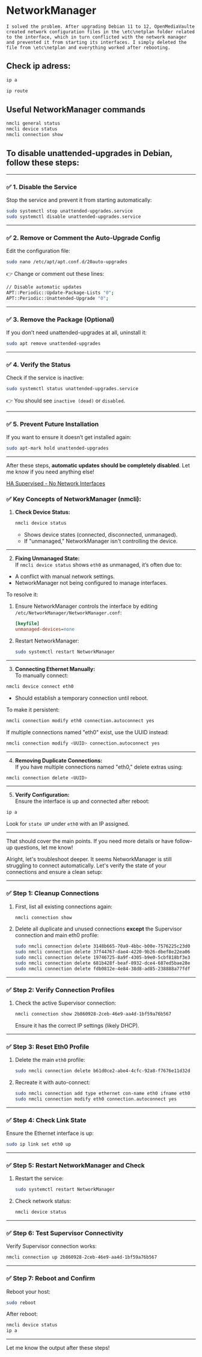 # NetworkManager

    I solved the problem. After upgrading Debian 11 to 12, OpenMediaVaulte created network configuration files in the \etc\netplan folder related to the interface, which in turn conflicted with the network manager and prevented it from starting its interfaces. I simply deleted the file from \etc\netplan and everything worked after rebooting.


## Check ip adress:

```bash
ip a

ip route
```

## Useful NetworkManager commands

```bash
nmcli general status
nmcli device status
nmcli connection show
```

## To **disable unattended-upgrades** in Debian, follow these steps:  

---

### ✅ **1. Disable the Service**  
Stop the service and prevent it from starting automatically:  
```bash
sudo systemctl stop unattended-upgrades.service
sudo systemctl disable unattended-upgrades.service
```

---

### ✅ **2. Remove or Comment the Auto-Upgrade Config**  
Edit the configuration file:  
```bash
sudo nano /etc/apt/apt.conf.d/20auto-upgrades
```
👉 Change or comment out these lines:  
```bash
// Disable automatic updates
APT::Periodic::Update-Package-Lists "0";
APT::Periodic::Unattended-Upgrade "0";
```

---

### ✅ **3. Remove the Package (Optional)**  
If you don’t need unattended-upgrades at all, uninstall it:  
```bash
sudo apt remove unattended-upgrades
```

---

### ✅ **4. Verify the Status**  
Check if the service is inactive:  
```bash
sudo systemctl status unattended-upgrades.service
```
👉 You should see `inactive (dead)` or `disabled`.  

---

### ✅ **5. Prevent Future Installation**  
If you want to ensure it doesn’t get installed again:  
```bash
sudo apt-mark hold unattended-upgrades
```

---

After these steps, **automatic updates should be completely disabled**. Let me know if you need anything else!

[HA Supervised - No Network Interfaces](https://community.home-assistant.io/t/ha-supervised-no-network-interfaces/681301)

### ✅ **Key Concepts of NetworkManager (nmcli):**  
1. **Check Device Status:**
   ```bash
   nmcli device status
   ```
   - Shows device states (connected, disconnected, unmanaged).  
   - If "unmanaged," NetworkManager isn't controlling the device.  

---

2. **Fixing Unmanaged State:**  
If `nmcli device status` shows `eth0` as unmanaged, it’s often due to:  
- A conflict with manual network settings.  
- NetworkManager not being configured to manage interfaces.  

To resolve it:  
1. Ensure NetworkManager controls the interface by editing `/etc/NetworkManager/NetworkManager.conf`:
   ```ini
   [keyfile]
   unmanaged-devices=none
   ```
2. Restart NetworkManager:  
   ```bash
   sudo systemctl restart NetworkManager
   ```

---

3. **Connecting Ethernet Manually:**  
To manually connect:  
```bash
nmcli device connect eth0
```
- Should establish a temporary connection until reboot.  

To make it persistent:  
```bash
nmcli connection modify eth0 connection.autoconnect yes
```
If multiple connections named "eth0" exist, use the UUID instead:  
```bash
nmcli connection modify <UUID> connection.autoconnect yes
```

---

4. **Removing Duplicate Connections:**  
If you have multiple connections named "eth0," delete extras using:  
```bash
nmcli connection delete <UUID>
```

---

5. **Verify Configuration:**  
Ensure the interface is up and connected after reboot:  
```bash
ip a
```
Look for `state UP` under `eth0` with an IP assigned.  

---

That should cover the main points. If you need more details or have follow-up questions, let me know!

Alright, let's troubleshoot deeper. It seems NetworkManager is still struggling to connect automatically. Let's verify the state of your connections and ensure a clean setup:  

---

### ✅ **Step 1: Cleanup Connections**
1. First, list all existing connections again:
   ```bash
   nmcli connection show
   ```

2. Delete all duplicate and unused connections **except** the Supervisor connection and main eth0 profile:
   ```bash
   sudo nmcli connection delete 3148b665-70a9-4bbc-b00e-7576225c23d0
   sudo nmcli connection delete 37f44767-dae4-4220-9b26-dbef8e22ea06
   sudo nmcli connection delete 19746725-8a9f-4305-b9e0-5cbf818bf3e3
   sudo nmcli connection delete 681b428f-beaf-8932-dce4-687ed5bae28e
   sudo nmcli connection delete fdb0812e-4e84-38d8-ad85-238888a77fdf
   ```

---

### ✅ **Step 2: Verify Connection Profiles**
1. Check the active Supervisor connection:  
   ```bash
   nmcli connection show 2b860928-2ceb-46e9-aa4d-1bf59a76b567
   ```
   Ensure it has the correct IP settings (likely DHCP).  

---

### ✅ **Step 3: Reset Eth0 Profile**  
1. Delete the main `eth0` profile:
   ```bash
   sudo nmcli connection delete b61d0ce2-abe4-4cfc-92a8-f7676e11d32d
   ```

2. Recreate it with auto-connect:
   ```bash
   sudo nmcli connection add type ethernet con-name eth0 ifname eth0
   sudo nmcli connection modify eth0 connection.autoconnect yes
   ```

---

### ✅ **Step 4: Check Link State**  
Ensure the Ethernet interface is up:  
```bash
sudo ip link set eth0 up
```

---

### ✅ **Step 5: Restart NetworkManager and Check**
1. Restart the service:
   ```bash
   sudo systemctl restart NetworkManager
   ```

2. Check network status:
   ```bash
   nmcli device status
   ```

---

### ✅ **Step 6: Test Supervisor Connectivity**
Verify Supervisor connection works:
```bash
nmcli connection up 2b860928-2ceb-46e9-aa4d-1bf59a76b567
```

---

### ✅ **Step 7: Reboot and Confirm**
Reboot your host:
```bash
sudo reboot
```

After reboot:
```bash
nmcli device status
ip a
```

---

Let me know the output after these steps!